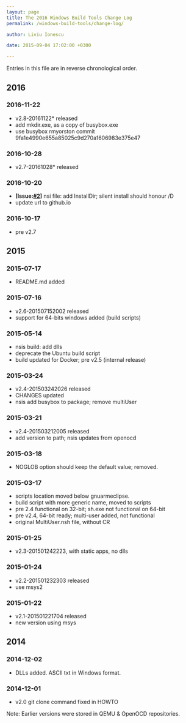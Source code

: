 ```yaml
---
layout: page
title: The 2016 Windows Build Tools Change Log
permalink: /windows-build-tools/change-log/

author: Liviu Ionescu

date: 2015-09-04 17:02:00 +0300

---
```


Entries in this file are in reverse chronological order.

## 2016

### 2016-11-22

- v2.8-20161122* released
- add mkdir.exe, as a copy of busybox.exe
- use busybox rmyorston commit 9fa1e4990e655a85025c9d270a1606983e375e47

### 2016-10-28

- v2.7-20161028* released

### 2016-10-20

- **[Issue:[#2](https://github.com/gnu-mcu-eclipse/windows-build-tools/issues/2)]** nsi file: add InstallDir; silent install should honour /D
- update url to github.io

### 2016-10-17

- pre v2.7

## 2015

### 2015-07-17

- README.md added

### 2015-07-16

- v2.6-201507152002 released
- support for 64-bits windows added (build scripts)

### 2015-05-14

- nsis build: add dlls
- deprecate the Ubuntu build script
- build updated for Docker; pre v2.5 (internal release)

### 2015-03-24

- v2.4-201503242026 released
- CHANGES updated
- nsis add busybox to package; remove multiUser

### 2015-03-21

- v2.4-201503212005 released
- add version to path; nsis updates from openocd

### 2015-03-18

- NOGLOB option should keep the default value; removed.

### 2015-03-17

- scripts location moved below gnuarmeclipse.
- build script with more generic name, moved to scripts
- pre 2.4 functional on 32-bit; sh.exe not functional on 64-bit
- pre v2.4, 64-bit ready; multi-user added, not functional
- original MultiUser.nsh file, without CR

### 2015-01-25

- v2.3-201501242223, with static apps, no dlls

### 2015-01-24

- v2.2-201501232303 released
- use msys2

### 2015-01-22

- v2.1-201501221704 released
- new version using msys

## 2014

### 2014-12-02

- DLLs added. ASCII txt in Windows format.

### 2014-12-01

- v2.0 git clone command fixed in HOWTO

Note: Earlier versions were stored in QEMU & OpenOCD repositories.
